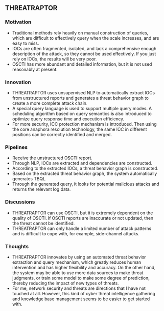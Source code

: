 ## THREATRAPTOR 

### Motivation

- Traditional methods rely heavily on manual construction of queries, which are difficult to effectively query when the scale increases, and are easy to miss.
- IOCs are often fragmented, isolated, and lack a comprehensive enough description of the attack, so they cannot be used effectively. If you just rely on IOCs, the results will be very poor.
- OSCTI has more abundant and detailed information, but it is not used reasonably at present.

### Innovation

- THREATRAPTOR uses unsupervised NLP to automatically extract IOCs from unstructured reports and generates a threat behavior graph to create a more complete attack chain.
- A special query language is used to support multiple query modes. A scheduling algorithm based on query semantics is also introduced to optimize query response time and execution efficiency.
- For more security, IOC protection mechanism is introduced. Then using the core anaphora resolution technology, the same IOC in different positions can be correctly identified and merged.

### Pipelines

- Receive the unstructured OSCTI report.
- Through NLP, IOCs are extracted and dependencies are constructed.
- According to the extracted IOCs, a threat behavior graph is constructed. 
- Based on the extracted threat behavior graph, the system automatically generates TBQL. 
- Through the generated query, it looks for potential malicious attacks and returns the relevant log data. 

###  Discussions

- THREATRAPTOR can use OSCTI, but it is extremely dependent on the quality of OSCTI. If OSCTI reports are inaccurate or not updated, then the threat cannot be identified.
- THREATRAPTOR can only handle a limited number of attack patterns and is difficult to cope with, for example, side-channel attacks.

### Thoughts

- THREATRAPTOR innovates by using an automated threat behavior extraction and query mechanism, which greatly reduces human intervention and has higher flexibility and accuracy. On the other hand, the system may be able to use more data sources to make threat judgments, or train some model to make some degree of prediction, thereby reducing the impact of new types of threats.
- For me, network security and threats are directions that I have not touched at all. However, this kind of cyber threat intelligence gathering and knowledge base management seems to be easier to get started with. 